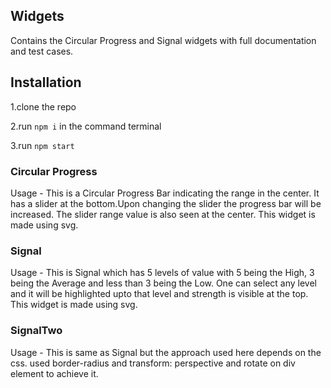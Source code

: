 ## Widgets

Contains the Circular Progress and Signal widgets with full documentation and test cases.

## Installation

1.clone the repo

2.run `npm i` in the command terminal

3.run `npm start`

### Circular Progress

Usage - This is a Circular Progress Bar indicating the range in the center. It has a slider at the bottom.Upon changing the slider the progress bar will be increased.
The slider range value is also seen at the center.
This widget is made using svg.

### Signal

Usage - This is Signal which has 5 levels of value with 5 being the High, 3 being the Average and less than 3 being the Low.
One can select any level and it will be highlighted upto that level and strength is visible at the top.
This widget is made using svg.

### SignalTwo

Usage - This is same as Signal but the approach used here depends on the css. used border-radius and transform: perspective and rotate on div element to achieve it.
